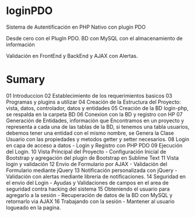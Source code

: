# loginPDO
Sistema de Autentificación en PHP Nativo con plugin PDO

Desde cero con el PlugIn PDO.
BD con MySQL con el almacenamiento de información

Validación en FrontEnd y BackEnd y AJAX con Alertas.

# Sumary
01 Introduccion
02 Establecimiento de los requerimientos basicos
03 Programas y plugins a utilizar
04 Creación de la Estructura del Proyecto: vista, datos, controlador, datos y entidades
05 Creación de la BD login-php, se respalda en la carpeta BD
06 Conexion con la BD y registro con HP
07 Generación de Entidades, información que Encontramos en un proyecto y representa a cada una de las tablas de la BD, si tenemos una tabla usuarios, debemos tener una entidad con el mismo nombre, se Genera la Clase Usuario con las propiedades y metodos getter y setter necesarios.
08 Login en capa de acceso a datos - Login y Registro con PHP PDO
09 Ejecución del Login.
10 Vista Principal del Proyecto - Configuración Inicial de Bootstrap y agregación del plugin de Bootstrap en Sublime Text
11 Vista login y validación
12 Envio de Formulario por AJAX - Validación del Formulario mediante jQuery
13 Notificación personalizada con jQuery - Validación  con alertas mediante libreria de notificaciones.
14 Seguridad en el envio del Login - Ayudas y Validaciones de campos en el area de seguridad contra hacking del sistema
15 Obteniendo el usuario para agregarlo a la sesión - Recuperación de datos de la BD con MySQL y retornarlo via AJAX
16 Trabajando con la sesión - Mantener al usuario logueado en la pagina.

